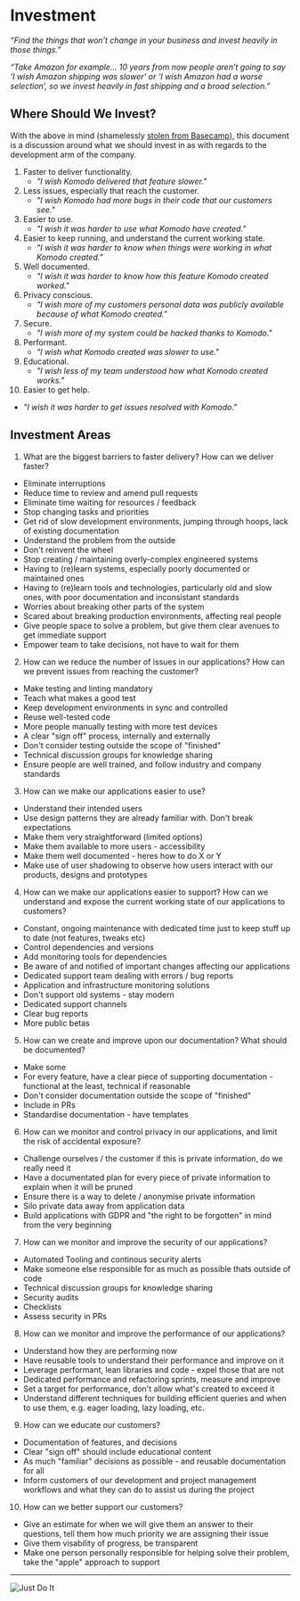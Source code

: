 # Investment

_“Find the things that won’t change in your business and invest heavily in those things.”_

_“Take Amazon for example… 10 years from now people aren’t going to say ‘I wish Amazon shipping was slower’ or ‘I wish Amazon had a worse selection’, so we invest heavily in fast shipping and a broad selection.”_

## Where Should We Invest?

With the above in mind (shamelessly [stolen from Basecamp](https://basecamp.com/about)), this document is a discussion around what we should invest in as with regards to the development arm of the company.

1. Faster to deliver functionality.
   - _"I wish Komodo delivered that feature slower."_
2. Less issues, especially that reach the customer.
   - _"I wish Komodo had more bugs in their code that our customers see."_
3. Easier to use.
   - _"I wish it was harder to use what Komodo have created."_
4. Easier to keep running, and understand the current working state.
   - _"I wish it was harder to know when things were working in what Komodo created."_
5. Well documented.
   - _"I wish it was harder to know how this feature Komodo created worked."_
6. Privacy conscious.
   - _"I wish more of my customers personal data was publicly available because of what Komodo created."_
7. Secure.
   - _"I wish more of my system could be hacked thanks to Komodo."_
8. Performant.
   - _"I wish what Komodo created was slower to use."_
9. Educational.
   - _"I wish less of my team understood how what Komodo created works."_
10. Easier to get help.
   - _"I wish it was harder to get issues resolved with Komodo."_

## Investment Areas

1. What are the biggest barriers to faster delivery? How can we deliver faster?

  - Eliminate interruptions
  - Reduce time to review and amend pull requests
  - Eliminate time waiting for resources / feedback
  - Stop changing tasks and priorities
  - Get rid of slow development environments, jumping through hoops, lack of existing documentation 
  - Understand the problem from the outside
  - Don't reinvent the wheel
  - Stop creating / maintaining overly-complex engineered systems
  - Having to (re)learn systems, especially poorly documented or maintained ones
  - Having to (re)learn tools and technologies, particularly old and slow ones, with poor documentation and inconsistant standards
  - Worries about breaking other parts of the system
  - Scared about breaking production environments, affecting real people
  - Give people space to solve a problem, but give them clear avenues to get immediate support
  - Empower team to take decisions, not have to wait for them

2. How can we reduce the number of issues in our applications? How can we prevent issues from reaching the customer?

  - Make testing and linting mandatory
  - Teach what makes a good test
  - Keep development environments in sync and controlled
  - Reuse well-tested code
  - More people manually testing with more test devices
  - A clear "sign off" process, internally and externally
  - Don't consider testing outside the scope of "finished"
  - Technical discussion groups for knowledge sharing
  - Ensure people are well trained, and follow industry and company standards

3. How can we make our applications easier to use?

  - Understand their intended users
  - Use design patterns they are already familiar with. Don't break expectations
  - Make them very straightforward (limited options)
  - Make them available to more users - accessibility
  - Make them well documented - heres how to do X or Y
  - Make use of user shadowing to observe how users interact with our products, designs and prototypes
  
4. How can we make our applications easier to support? How can we understand and expose the current working state of our applications to customers?

  - Constant, ongoing maintenance with dedicated time just to keep stuff up to date (not features, tweaks etc)
  - Control dependencies and versions
  - Add monitoring tools for dependencies
  - Be aware of and notified of important changes affecting our applications
  - Dedicated support team dealing with errors / bug reports
  - Application and infrastructure monitoring solutions
  - Don't support old systems - stay modern
  - Dedicated support channels
  - Clear bug reports
  - More public betas

5. How can we create and improve upon our documentation? What should be documented?

  - Make some
  - For every feature, have a clear piece of supporting documentation - functional at the least, technical if reasonable
  - Don't consider documentation outside the scope of "finished"
  - Include in PRs
  - Standardise documentation - have templates

6. How can we monitor and control privacy in our applications, and limit the risk of accidental exposure?

  - Challenge ourselves / the customer if this is private information, do we really need it
  - Have a documentated plan for every piece of private information to explain when it will be pruned
  - Ensure there is a way to delete / anonymise private information
  - Silo private data away from application data
  - Build applications with GDPR and "the right to be forgotten" in mind from the very beginning

7. How can we monitor and improve the security of our applications?

  - Automated Tooling and continous security alerts
  - Make someone else responsible for as much as possible thats outside of code
  - Technical discussion groups for knowledge sharing
  - Security audits
  - Checklists
  - Assess security in PRs

8. How can we monitor and improve the performance of our applications?

  - Understand how they are performing now
  - Have reusable tools to understand their performance and improve on it
  - Leverage performant, lean libraries and code - expel those that are not
  - Dedicated performance and refactoring sprints, measure and improve
  - Set a target for performance, don't allow what's created to exceed it
  - Understand different techniques for building efficient queries and when to use them, e.g. eager loading, lazy loading, etc. 

9. How can we educate our customers?

  - Documentation of features, and decisions
  - Clear "sign off" should include educational content
  - As much "familiar" decisions as possible - and reusable documentation for all
  - Inform customers of our development and project management workflows and what they can do to assist us during the project

10. How can we better support our customers?

  - Give an estimate for when we will give them an answer to their questions, tell them how much priority we are assigning their issue
  - Give them visability of progress, be transparent
  - Make one person personally responsible for helping solve their problem, take the "apple" approach to support

---

![Just Do It](https://thumbs.gfycat.com/PlasticAdeptAsianpiedstarling-size_restricted.gif)